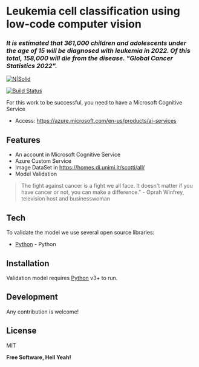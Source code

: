 # Leukemia cell classification using low-code computer vision
### _It is estimated that 361,000 children and adolescents under the age of 15 will be diagnosed with leukemia in 2022. Of this total, 158,000 will die from the disease. "Global Cancer Statistics 2022"._

[![N|Solid](https://cldup.com/dTxpPi9lDf.thumb.png)](https://nodesource.com/products/nsolid)

[![Build Status](https://travis-ci.org/joemccann/dillinger.svg?branch=master)](https://travis-ci.org/joemccann/dillinger)

For this work to be successful, you need to have a Microsoft Cognitive Service 

- Access: https://azure.microsoft.com/en-us/products/ai-services


## Features

- An account in  Microsoft Cognitive Service
- Azure Custom Service
- Image DataSet in https://homes.di.unimi.it/scotti/all/
- Model Validation

> The fight against cancer is a fight we all face. It doesn't matter if you have cancer or not, you can make a difference." - Oprah Winfrey, television host and businesswoman

## Tech

To validate the model we use several open source libraries:

- [Python] - Python

## Installation

Validation model requires [Python](https://www.python.org/downloads/) v3+ to run.

## Development

Any contribution is welcome!

## License

MIT

**Free Software, Hell Yeah!**

[//]: # (These are reference links used in the body of this note and get stripped out when the markdown processor does its job. There is no need to format nicely because it shouldn't be seen. Thanks SO - http://stackoverflow.com/questions/4823468/store-comments-in-markdown-syntax)

   [Python]: <https://www.python.org/downloads/>
